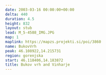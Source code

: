 ```yaml
---
date: 2003-03-16 00:00:00+00:00
delta: 440
duration: 4.5
height: 832
layout: stub
lead: M_5-4588_IMG.JPG
map: 1
maplink: https://mapzs.projekti.si/poi/3860
name: BukovVrh
peak: 46.108922,14.215731
region: gorenjska
start: 46.118406,14.183872
title: Bukov vrh and Vinharje
---
```

